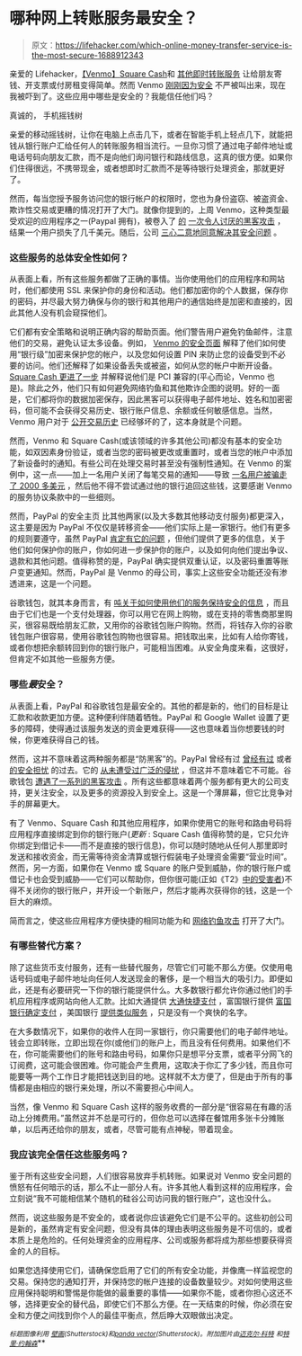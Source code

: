 # 哪种网上转账服务最安全？

> 原文：<https://lifehacker.com/which-online-money-transfer-service-is-the-most-secure-1688912343>

亲爱的 Lifehacker，[【Venmo】](https://venmo.com/)[Square Cash](https://square.com/cash)和 [其他即时转账服务](https://lifehacker.com/whats-the-best-way-to-send-money-online-1342156640) 让给朋友寄钱、开支票或付房租变得简单。然而 Venmo [刚刚因为安全](http://www.slate.com/articles/technology/safety_net/2015/02/venmo_security_it_s_not_as_strong_as_the_company_wants_you_to_think.html) 不严被叫出来，现在我被吓到了。这些应用中哪些是安全的？我能信任他们吗？



真诚的，
手机摇钱树

亲爱的移动摇钱树，让你在电脑上点击几下，或者在智能手机上轻点几下，就能把钱从银行账户汇给任何人的转账服务相当流行。一旦你习惯了通过电子邮件地址或电话号码向朋友汇款，而不是向他们询问银行和路线信息，这真的很方便。如果你们住得很远，不携带现金，或者想即时汇款而不是等待银行处理资金，那就更好了。

然而，每当您授予服务访问您的银行帐户的权限时，您也为身份盗窃、被盗资金、欺诈性交易或更糟的情况打开了大门。就像你提到的，上周 Venmo，这种类型最受欢迎的应用程序之一(Paypal 拥有)，被卷入了 [的](http://www.slate.com/articles/technology/safety_net/2015/02/venmo_security_it_s_not_as_strong_as_the_company_wants_you_to_think.html) [一次令人讨厌的黑客攻击](http://www.slate.com/articles/technology/safety_net/2015/02/venmo_security_it_s_not_as_strong_as_the_company_wants_you_to_think.html) ，结果一个用户损失了几千美元。随后，公司 [三心二意地同意解决其安全问题](http://www.engadget.com/2015/03/02/venmo-security-issues/) 。

### 这些服务的总体安全性如何？

从表面上看，所有这些服务都做了正确的事情。当你使用他们的应用程序和网站时，他们都使用 SSL 来保护你的身份和活动。他们都加密你的个人数据，保存你的密码，并尽最大努力确保与你的银行和其他用户的通信始终是加密和直接的，因此其他人没有机会窥探他们。

它们都有安全策略和说明正确内容的帮助页面。他们警告用户避免钓鱼邮件，注意他们的交易，避免认证太多设备。例如， [Venmo 的安全页面](https://venmo.com/about/security/) 解释了他们如何使用“银行级”加密来保护您的帐户，以及您如何设置 PIN 来防止您的设备受到不必要的访问。他们还解释了如果设备丢失或被盗，如何从您的帐户中断开设备。 [Square Cash 更进了一步](https://squareup.com/help/us/en/article/5144-cash-security) 并解释说他们是 PCI 兼容的(平心而论，Venmo 也是)。除此之外，他们只有如何避免网络钓鱼和其他欺诈企图的说明。好的一面是，它们都将你的数据加密保存，因此黑客可以获得电子邮件地址、姓名和加密密码，但可能不会获得交易历史、银行账户信息、余额或任何敏感信息。当然，Venmo 用户对于 [公开交易历史](http://www.vicemo.com/) 已经够坏的了，这本身就是个问题。

然而，Venmo 和 Square Cash(或该领域的许多其他公司)都没有基本的安全功能，如双因素身份验证，或者当您的密码被更改或重置时，或者当您的帐户中添加了新设备时的通知。有些公司在处理交易时甚至没有强制性通知。在 Venmo 的案例中，这一点——加上一名用户关闭了每笔交易的通知——导致 [一名用户被骗走了 2000 多美元](http://www.slate.com/articles/technology/safety_net/2015/02/venmo_security_it_s_not_as_strong_as_the_company_wants_you_to_think.html) ，然后他不得不尝试通过他的银行追回这些钱，这要感谢 Venmo 的服务协议条款中的一些细则。

然而，PayPal 的安全主页 比其他两家(以及大多数其他移动支付服务)都更深入，这主要是因为 PayPal 不仅仅是转移资金——他们实际上是一家银行。他们有更多的规则要遵守，虽然 PayPal [肯定有它的问题](https://lifehacker.com/why-you-should-ditch-paypal-and-use-these-other-service-5821634) ，但他们提供了更多的信息，关于他们如何保护你的账户，你如何进一步保护你的账户，以及如何向他们提出争议、退款和其他问题。值得称赞的是，PayPal 确实提供双重认证，以及密码重置等账户变更通知。然而，PayPal 是 Venmo 的母公司，事实上这些安全功能还没有渗透进来，这是一个问题。

谷歌钱包，就其本身而言，有 [吨关于如何使用他们的服务保持安全的信息](https://www.google.com/wallet/stay-safe/) ，而且由于它们也是一个支付处理器，你可以用它在网上购物，或在支持的零售商那里购买，很容易既给朋友汇款，又用你的谷歌钱包账户购物。然而，将钱存入你的谷歌钱包账户很容易，使用谷歌钱包购物也很容易。把钱取出来，比如有人给你寄钱，或者你想把余额转回到你的银行账户，可能相当困难。从安全角度来看，这很好，但肯定不如其他一些服务方便。

### 哪些*最*安全？

从表面上看，PayPal 和谷歌钱包是最安全的。其他的都是新的，他们的目标是让汇款和收款更加方便。这种便利伴随着牺牲。PayPal 和 Google Wallet 设置了更多的障碍，使得通过该服务发送的资金更难获得——这也意味着当你想要钱的时候，你更难获得自己的钱。

然而，这并不意味着这两种服务都是“防黑客”的。PayPal 曾经有过 [曾经有过](http://www.ibtimes.com/paypal-accounts-hacked-click-engineer-uncovers-potential-security-breach-1735158) 或者 [的安全担忧](https://medium.com/@demircancelebi/how-i-hacked-paypal-to-create-money-c5856fa3907d) 的过去。它的 [从未遭受过广泛的侵扰](http://www.quora.com/Has-PayPal-ever-been-hacked) ，但这并不意味着它不可能。谷歌钱包 [遭遇了一系列的黑客攻击](https://gizmodo.com/google-wallet-hacked-again-5883913) 。所有这些都意味着两个服务都有更大的公司支持，更关注安全，以及更多的资源投入到安全上。这是一个薄屏幕，但它比竞争对手的屏幕更大。

有了 Venmo、Square Cash 和其他应用程序，如果你使用它的账号和路由号码将应用程序直接绑定到你的银行账户(*更新* : Square Cash 值得称赞的是，它只允许你绑定到借记卡——而不是直接的银行信息)，你可以随时随地从任何人那里即时发送和接收资金，而无需等待资金清算或银行假装电子处理资金需要“营业时间”。然而，另一方面，如果你在 Venmo 或 Square 的账户受到威胁，你的银行账户或借记卡也会受到威胁——它们可以帮助你，但你很可能(正如《T2》[中的受害者](http://www.theverge.com/2015/2/27/8120983/venmo-security-problem-hacking-theft))不得不关闭你的银行账户，并开设一个新账户，然后才能再次获得你的钱，这是一个巨大的麻烦。

简而言之，使这些应用程序方便快捷的相同功能为和 [网络钓鱼攻击](http://lifehacker.com/how-to-boost-your-phishing-detection-skills-and-avoid-e-5873050) 打开了大门。

### 有哪些替代方案？

除了这些货币支付服务，还有一些替代服务，尽管它们可能不那么方便。仅使用电话号码或电子邮件地址向任何人发送现金的奢侈，是一个相当大的吸引力。即便如此，还是有必要研究一下你的银行能提供什么。大多数银行都允许你通过他们的手机应用程序或网站向他人汇款。比如大通提供 [大通快捷支付](https://www.chase.com/online-banking/quickpay) ，富国银行提供 [富国银行确定支付](https://www.wellsfargo.com/online-banking/transfers/surepay/) ，美国银行 [提供类似服务](https://www.bankofamerica.com/onlinebanking/education/ways-to-send-money.go) ，只是没有一个爽快的名字。

在大多数情况下，如果你的收件人在同一家银行，你只需要他们的电子邮件地址。钱会立即转账，立即出现在你(或他们)的账户上，而且没有任何费用。如果他们不在，你可能需要他们的账号和路由号码，如果你只是想平分支票，或者平分网飞的订阅费，这可能会很困难。你可能会产生费用，这取决于你汇了多少钱，而且你可能要等一两个工作日才能把钱送到目的地。这样就不太方便了，但是由于所有的事情都是由相应的银行来处理，所以不需要担心中间人。

当然，像 Venmo 和 Square Cash 这样的服务收费的一部分是“很容易在有趣的活动上分摊费用。”虽然这并不总是可行的，但你总可以选择在餐馆用多张卡分摊账单，以后再还给你的朋友，或者，尽管可能有点神秘，带着现金。

### 我应该完全信任这些服务吗？

鉴于所有这些安全问题，人们很容易放弃手机转账。如果说对 Venmo 安全问题的愤怒有任何暗示的话，那么不止一部分人有。许多其他人看到这样的应用程序，会立刻说“我不可能相信某个随机的硅谷公司访问我的银行账户”，这也没什么。

然而，说这些服务是不安全的，或者说你应该避免它们是不公平的。这些初创公司是新的，虽然肯定有安全问题，但没有具体的理由表明这些服务是不可信的，或者本质上是危险的。任何处理资金的应用程序、公司或服务都将成为那些想要获得资金的人的目标。

如果您选择使用它们，请确保您启用了它们的所有安全功能，并像鹰一样监视您的交易。保持您的通知打开，并保持您的帐户连接的设备数量较少。对如何使用这些应用保持聪明和警惕是你能做的最重要的事情——如果你不能，或者你担心这还不够，选择更安全的替代品，即使它们不那么方便。在一天结束的时候，你必须在安全和方便之间找到你个人的最佳平衡点，然后睁大双眼做出决定。

<small>*标题图像利用*</small> [<small>*壁画*</small>](http://www.shutterstock.com/pic-240939898/stock-vector-flat-design-style-illustration-hand-holding-a-smartphone-spends-in-the-payment-terminal.html?src=id&ws=1)<small>*(Shutterstock)和*</small>[<small>*panda vector*</small>](http://www.shutterstock.com/pic-248693746/stock-vector-vector-illustration-of-modern-b-lack-icon-lock.html?src=id&ws=1)<small>*(Shutterstock)。附加图片由*</small>[<small></small>](https://www.flickr.com/photos/jepoirrier/6166735961)*<small></small>*[<small>*迈克尔·科特*</small>](https://www.flickr.com/photos/cote/14688844601) <small>*和*</small>[<small>*特里·约翰森*</small>](https://www.flickr.com/photos/powerbooktrance/466709245)**